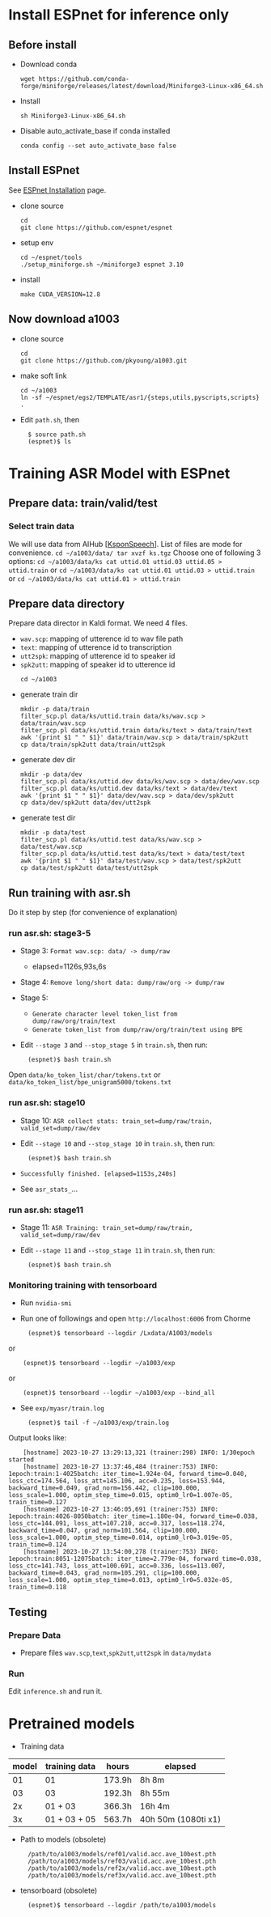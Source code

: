 
# Install ESPnet for inference only

## Before install

* Download conda
    ```          
    wget https://github.com/conda-forge/miniforge/releases/latest/download/Miniforge3-Linux-x86_64.sh
    ```
    
* Install
    ```
    sh Miniforge3-Linux-x86_64.sh
    ```
        
* Disable auto_activate_base if conda installed
    ```
    conda config --set auto_activate_base false
    ```

## Install ESPnet
See [ESPnet Installation] page.

* clone source
    ```
    cd
    git clone https://github.com/espnet/espnet
    ```

* setup env
    ```
    cd ~/espnet/tools
    ./setup_miniforge.sh ~/miniforge3 espnet 3.10
    ```
* install
    ```
    make CUDA_VERSION=12.8
    ```

[ESPnet Installation]: https://espnet.github.io/espnet/installation.html

## Now download a1003

* clone source
    ```
    cd
    git clone https://github.com/pkyoung/a1003.git
    ```
* make soft link
    ```
    cd ~/a1003
    ln -sf ~/espnet/egs2/TEMPLATE/asr1/{steps,utils,pyscripts,scripts} .
    ```
    
* Edit `path.sh`, then

        $ source path.sh
        (espnet)$ ls

# Training ASR Model with ESPnet

## Prepare data: train/valid/test

### Select train data
We will use data from AIHub [[KsponSpeech]]. List of files are mode for convenience.
    ```
    cd ~/a1003/data/
    tar xvzf ks.tgz
    ```
Choose one of following 3 options:
    ```
    cd ~/a1003/data/ks
    cat uttid.01 uttid.03 uttid.05 > uttid.train
    ```
or
    ```
    cd ~/a1003/data/ks
    cat uttid.01 uttid.03 > uttid.train
    ```
or
    ```
    cd ~/a1003/data/ks
    cat uttid.01 > uttid.train
    ```
    
[KsponSpeech]: https://aihub.or.kr/aihubdata/data/view.do?currMenu=&topMenu=&aihubDataSe=realm&dataSetSn=123

## Prepare data directory
Prepare data director in Kaldi format. We need 4 files.

* `wav.scp`: mapping of utterence id to wav file path
* `text`: mapping of utterence id to transcription
* `utt2spk`: mapping of utterence id to speaker id
* `spk2utt`: mapping of speaker id to utterence id
    ```
    cd ~/a1003
    ```
* generate train dir
    ```     
    mkdir -p data/train
    filter_scp.pl data/ks/uttid.train data/ks/wav.scp > data/train/wav.scp
    filter_scp.pl data/ks/uttid.train data/ks/text > data/train/text
    awk '{print $1 " " $1}' data/train/wav.scp > data/train/spk2utt
    cp data/train/spk2utt data/train/utt2spk
    ```
* generate dev dir
    ```
    mkdir -p data/dev
    filter_scp.pl data/ks/uttid.dev data/ks/wav.scp > data/dev/wav.scp
    filter_scp.pl data/ks/uttid.dev data/ks/text > data/dev/text
    awk '{print $1 " " $1}' data/dev/wav.scp > data/dev/spk2utt
    cp data/dev/spk2utt data/dev/utt2spk
    ```
* generate test dir
    ```
    mkdir -p data/test
    filter_scp.pl data/ks/uttid.test data/ks/wav.scp > data/test/wav.scp
    filter_scp.pl data/ks/uttid.test data/ks/text > data/test/text
    awk '{print $1 " " $1}' data/test/wav.scp > data/test/spk2utt
    cp data/test/spk2utt data/test/utt2spk
    ```

## Run training with asr.sh
Do it step by step (for convenience of explanation)

### run asr.sh: stage3-5

* Stage 3: `Format wav.scp: data/ -> dump/raw`
  - elapsed=1126s,93s,6s
* Stage 4: `Remove long/short data: dump/raw/org -> dump/raw`
* Stage 5:
  - `Generate character level token_list from dump/raw/org/train/text`
  - `Generate token_list from dump/raw/org/train/text using BPE`

* Edit `--stage 3` and `--stop_stage 5` in `train.sh`, then run:

        (espnet)$ bash train.sh

Open `data/ko_token_list/char/tokens.txt` or `data/ko_token_list/bpe_unigram5000/tokens.txt`

### run asr.sh: stage10

* Stage 10: `ASR collect stats: train_set=dump/raw/train, valid_set=dump/raw/dev`
* Edit `--stage 10` and `--stop_stage 10` in `train.sh`, then run:

        (espnet)$ bash train.sh

* `Successfully finished. [elapsed=1153s,240s]`
* See `asr_stats_`...

### run asr.sh: stage11

* Stage 11: `ASR Training: train_set=dump/raw/train, valid_set=dump/raw/dev`
* Edit `--stage 11` and `--stop_stage 11` in `train.sh`, then run:

        (espnet)$ bash train.sh

### Monitoring training with tensorboard

* Run `nvidia-smi`
* Run one of followings and open `http://localhost:6006` from Chorme

        (espnet)$ tensorboard --logdir /Lxdata/A1003/models

or

        (espnet)$ tensorboard --logdir ~/a1003/exp

or

        (espnet)$ tensorboard --logdir ~/a1003/exp --bind_all

* See `exp/myasr/train.log`

        (espnet)$ tail -f ~/a1003/exp/train.log

Output looks like:

        [hostname] 2023-10-27 13:29:13,321 (trainer:298) INFO: 1/30epoch started
        [hostname] 2023-10-27 13:37:46,484 (trainer:753) INFO: 1epoch:train:1-4025batch: iter_time=1.924e-04, forward_time=0.040, loss_ctc=174.564, loss_att=145.106, acc=0.235, loss=153.944, backward_time=0.049, grad_norm=156.442, clip=100.000, loss_scale=1.000, optim_step_time=0.015, optim0_lr0=1.007e-05, train_time=0.127
        [hostname] 2023-10-27 13:46:05,691 (trainer:753) INFO: 1epoch:train:4026-8050batch: iter_time=1.180e-04, forward_time=0.038, loss_ctc=144.091, loss_att=107.210, acc=0.317, loss=118.274, backward_time=0.047, grad_norm=101.564, clip=100.000, loss_scale=1.000, optim_step_time=0.014, optim0_lr0=3.019e-05, train_time=0.124
        [hostname] 2023-10-27 13:54:00,278 (trainer:753) INFO: 1epoch:train:8051-12075batch: iter_time=2.779e-04, forward_time=0.038, loss_ctc=141.743, loss_att=100.691, acc=0.336, loss=113.007, backward_time=0.043, grad_norm=105.291, clip=100.000, loss_scale=1.000, optim_step_time=0.013, optim0_lr0=5.032e-05, train_time=0.118

## Testing

### Prepare Data

* Prepare files `wav.scp`,`text`,`spk2utt`,`utt2spk` in `data/mydata`

### Run
Edit `inference.sh` and run it.


# Pretrained models

* Training data

| model | training data | hours  | elapsed |
| ---   | ---           | ---    | ---     |
| 01    | 01            | 173.9h | 8h 8m   |
| 03    | 03            | 192.3h | 8h 55m  |
| 2x    | 01 + 03       | 366.3h | 16h 4m  |
| 3x    | 01 + 03 + 05  | 563.7h | 40h 50m (1080ti x1) |

* Path to models (obsolete)

        /path/to/a1003/models/ref01/valid.acc.ave_10best.pth
        /path/to/a1003/models/ref03/valid.acc.ave_10best.pth
        /path/to/a1003/models/ref2x/valid.acc.ave_10best.pth
        /path/to/a1003/models/ref3x/valid.acc.ave_10best.pth

* tensorboard (obsolete)

        (espnet)$ tensorboard --logdir /path/to/a1003/models


